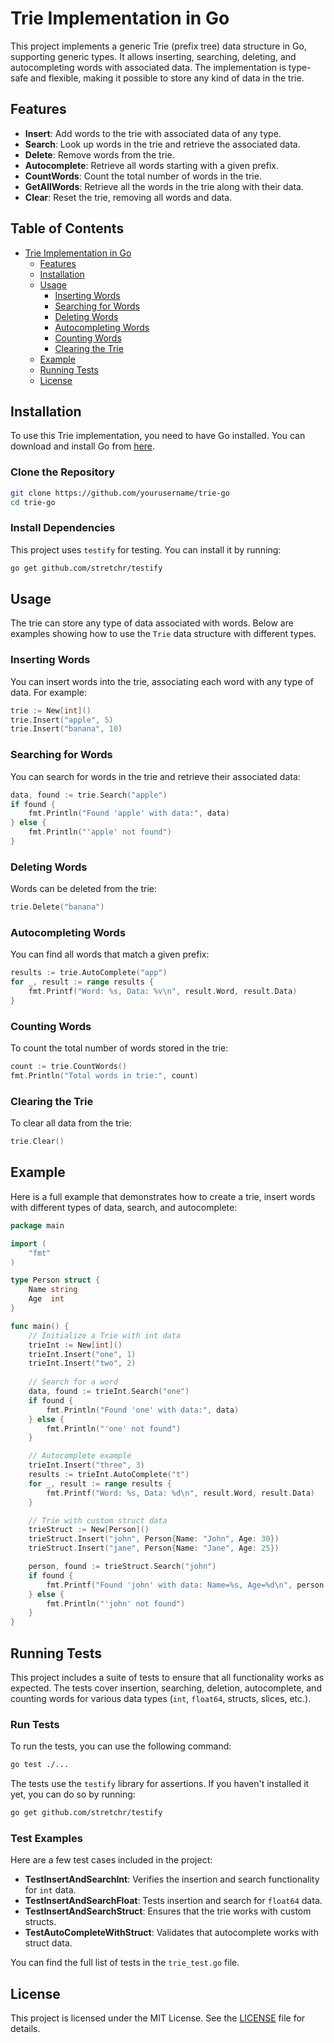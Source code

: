 
# Trie Implementation in Go

This project implements a generic Trie (prefix tree) data structure in Go, supporting generic types. It allows inserting, searching, deleting, and autocompleting words with associated data. The implementation is type-safe and flexible, making it possible to store any kind of data in the trie.

## Features

- **Insert**: Add words to the trie with associated data of any type.
- **Search**: Look up words in the trie and retrieve the associated data.
- **Delete**: Remove words from the trie.
- **Autocomplete**: Retrieve all words starting with a given prefix.
- **CountWords**: Count the total number of words in the trie.
- **GetAllWords**: Retrieve all the words in the trie along with their data.
- **Clear**: Reset the trie, removing all words and data.

## Table of Contents

- [Trie Implementation in Go](#trie-implementation-in-go)
    - [Features](#features)
    - [Installation](#installation)
    - [Usage](#usage)
        - [Inserting Words](#inserting-words)
        - [Searching for Words](#searching-for-words)
        - [Deleting Words](#deleting-words)
        - [Autocompleting Words](#autocompleting-words)
        - [Counting Words](#counting-words)
        - [Clearing the Trie](#clearing-the-trie)
    - [Example](#example)
    - [Running Tests](#running-tests)
    - [License](#license)

## Installation

To use this Trie implementation, you need to have Go installed. You can download and install Go from [here](https://golang.org/dl/).

### Clone the Repository

```bash
git clone https://github.com/yourusername/trie-go
cd trie-go
```

### Install Dependencies

This project uses `testify` for testing. You can install it by running:

```bash
go get github.com/stretchr/testify
```

## Usage

The trie can store any type of data associated with words. Below are examples showing how to use the `Trie` data structure with different types.

### Inserting Words

You can insert words into the trie, associating each word with any type of data. For example:

```go
trie := New[int]()
trie.Insert("apple", 5)
trie.Insert("banana", 10)
```

### Searching for Words

You can search for words in the trie and retrieve their associated data:

```go
data, found := trie.Search("apple")
if found {
    fmt.Println("Found 'apple' with data:", data)
} else {
    fmt.Println("'apple' not found")
}
```

### Deleting Words

Words can be deleted from the trie:

```go
trie.Delete("banana")
```

### Autocompleting Words

You can find all words that match a given prefix:

```go
results := trie.AutoComplete("app")
for _, result := range results {
    fmt.Printf("Word: %s, Data: %v\n", result.Word, result.Data)
}
```

### Counting Words

To count the total number of words stored in the trie:

```go
count := trie.CountWords()
fmt.Println("Total words in trie:", count)
```

### Clearing the Trie

To clear all data from the trie:

```go
trie.Clear()
```

## Example

Here is a full example that demonstrates how to create a trie, insert words with different types of data, search, and autocomplete:

```go
package main

import (
    "fmt"
)

type Person struct {
    Name string
    Age  int
}

func main() {
    // Initialize a Trie with int data
    trieInt := New[int]()
    trieInt.Insert("one", 1)
    trieInt.Insert("two", 2)
    
    // Search for a word
    data, found := trieInt.Search("one")
    if found {
        fmt.Println("Found 'one' with data:", data)
    } else {
        fmt.Println("'one' not found")
    }

    // Autocomplete example
    trieInt.Insert("three", 3)
    results := trieInt.AutoComplete("t")
    for _, result := range results {
        fmt.Printf("Word: %s, Data: %d\n", result.Word, result.Data)
    }

    // Trie with custom struct data
    trieStruct := New[Person]()
    trieStruct.Insert("john", Person{Name: "John", Age: 30})
    trieStruct.Insert("jane", Person{Name: "Jane", Age: 25})

    person, found := trieStruct.Search("john")
    if found {
        fmt.Printf("Found 'john' with data: Name=%s, Age=%d\n", person.Name, person.Age)
    } else {
        fmt.Println("'john' not found")
    }
}
```

## Running Tests

This project includes a suite of tests to ensure that all functionality works as expected. The tests cover insertion, searching, deletion, autocomplete, and counting words for various data types (`int`, `float64`, structs, slices, etc.).

### Run Tests

To run the tests, you can use the following command:

```bash
go test ./...
```

The tests use the `testify` library for assertions. If you haven't installed it yet, you can do so by running:

```bash
go get github.com/stretchr/testify
```

### Test Examples

Here are a few test cases included in the project:

- **TestInsertAndSearchInt**: Verifies the insertion and search functionality for `int` data.
- **TestInsertAndSearchFloat**: Tests insertion and search for `float64` data.
- **TestInsertAndSearchStruct**: Ensures that the trie works with custom structs.
- **TestAutoCompleteWithStruct**: Validates that autocomplete works with struct data.

You can find the full list of tests in the `trie_test.go` file.

## License

This project is licensed under the MIT License. See the [LICENSE](LICENSE) file for details.
